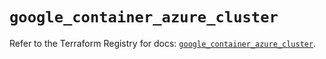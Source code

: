 # `google_container_azure_cluster`

Refer to the Terraform Registry for docs: [`google_container_azure_cluster`](https://registry.terraform.io/providers/hashicorp/google/6.40.0/docs/resources/container_azure_cluster).
